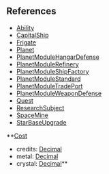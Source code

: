 ## References
  * [Ability](VanillaAbility.md)
  * [CapitalShip](VanillaCapitalShip.md)
  * [Frigate](VanillaFrigate.md)
  * [Planet](VanillaPlanet.md)
  * [PlanetModuleHangarDefense](VanillaPlanetModuleHangarDefense.md)
  * [PlanetModuleRefinery](VanillaPlanetModuleRefinery.md)
  * [PlanetModuleShipFactory](VanillaPlanetModuleShipFactory.md)
  * [PlanetModuleStandard](VanillaPlanetModuleStandard.md)
  * [PlanetModuleTradePort](VanillaPlanetModuleTradePort.md)
  * [PlanetModuleWeaponDefense](VanillaPlanetModuleWeaponDefense.md)
  * [Quest](VanillaQuest.md)
  * [ResearchSubject](VanillaResearchSubject.md)
  * [SpaceMine](VanillaSpaceMine.md)
  * [StarBaseUpgrade](VanillaStarBaseUpgrade.md)

**[Cost](VanillaCost.md)
  * credits: [Decimal](Decimal.md)
  * metal: [Decimal](Decimal.md)
  * crystal: [Decimal](Decimal.md)**
